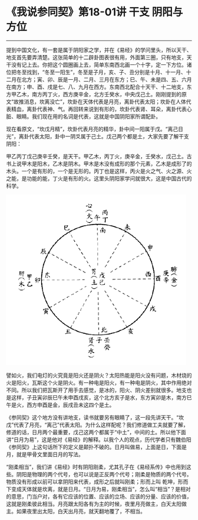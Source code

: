 # 《我说参同契》第18-01讲 干支 阴阳与方位

------

提到中国文化，有一套是属于阴阳家之学，并在《易经》的学问里头，所以天干、地支首先要弄清楚。这张简单的十二辟卦图表很有用，外面第三圈，只有地支，天干没有记上去。你把这个圆圈画上去，简单东南西北画一个十字，定一下方位。诸位把冬至找到，“冬至一阳生”，冬至是子月，亥、子、丑分别是十月、十一月、十二月在北方；寅、卯、辰是一月、二月、三月在东方；巳、午、未是四、五、六月在南方；申、酉、戌是七、八、九月在西方。东南西北配合十天干、十二地支，东方甲乙木，南方丙丁火，西方庚辛金，北方壬癸水，中央戊己土。刚刚提到的原文“故推消息，坎离没亡”，坎卦在天体代表是月亮，离卦代表太阳；坎卦在人体代表精血，离卦代表神、气。再回转来说到有形的，坎卦代表肾、耳朵，离卦代表心脏、眼睛。我们现在用的名词是代表，这就是中国阴阳家所谓配卦。

现在看原文，“坎戊月精”，坎卦代表月亮的精华，卦中间一阳属于戊。“离己日光”，离卦代表太阳，卦中一阴爻属于己土。戊己两个都是土，大家先要了解干支阴阳：

甲乙丙丁戊己庚辛壬癸，是天干。甲乙木，丙丁火，庚辛金，壬癸水，戊己土。古书上说甲木是阳木，乙木是阴木。甲木是木没有成形的那个元素，乙木是成形了的木头。一个是有形的，一个是无形的。丙丁也是这样，丙火是火之气、火之源、火之能，是功能的能，丁火是有形的火。这里头阴阳家学问就很大，这是中国古代的科学。

![img](%E5%B9%B2%E6%94%AF%E3%80%81%E9%98%B4%E9%98%B3%E4%B8%8E%E6%96%B9%E4%BD%8D/CanTong18.png)

譬如火，我们电灯的火究竟是阳火还是阴火？太阳热能是阳火没有问题，木材烧的火是阳火，瓦斯这个火是阴火。有一种电是阳火，有一种电是阴火，其中作用绝对不同。所以我们把瓦斯开了用手去感觉，是冰的，阳火、阴火差别就很多。地支也是这样，子丑寅卯辰巳午未申酉戌亥，这个北方亥子是水，东方寅卯是木，南方巳午是火，西方申酉是金，辰戌丑未这四个是土。

《参同契》这个地方没有讲地支，读书就要另有眼睛了，这一段先讲天干。“坎戊”代表了月亮，“离己”代表太阳。为什么这样配呢？我们修道做工夫就要了解，修道的话，日月两个最重要，戊己这两个都属于“中土”，中间的土。所以他下面讲“日月为易”，这是他对《易经》的解释。以我个人的观点，历代学者只有魏伯阳《参同契》上这句话所下的定义是颠扑不破的。日月叫做易，上面是日，下面是月，就是甲骨文里面日月的写法。

“刚柔相当”，我们讲《易经》时有阴阳刚柔，尤其孔子在《易经系传》中也用到这些。阴阳是物理的两个代号，也可以说是正反两个代号；刚柔是物质的两个代号。物质没有形成以前可以拿阴阳来代表，成形之后就叫刚柔；形而上叫 乾坤，形而下变成天体就是坎离，就是日月。“日月为易，刚柔相当”，怎么叫“相当”？是相对的意思，门当户对，各有它应该的位置、应该的立场、应该的分量、应该的价值，这就是刚柔彼此相当。月亮跟太阳各有为主的时候，夜里月亮做主，白天太阳做主。如果夜里出太阳，白天出月亮，就天翻地覆了，不相当。